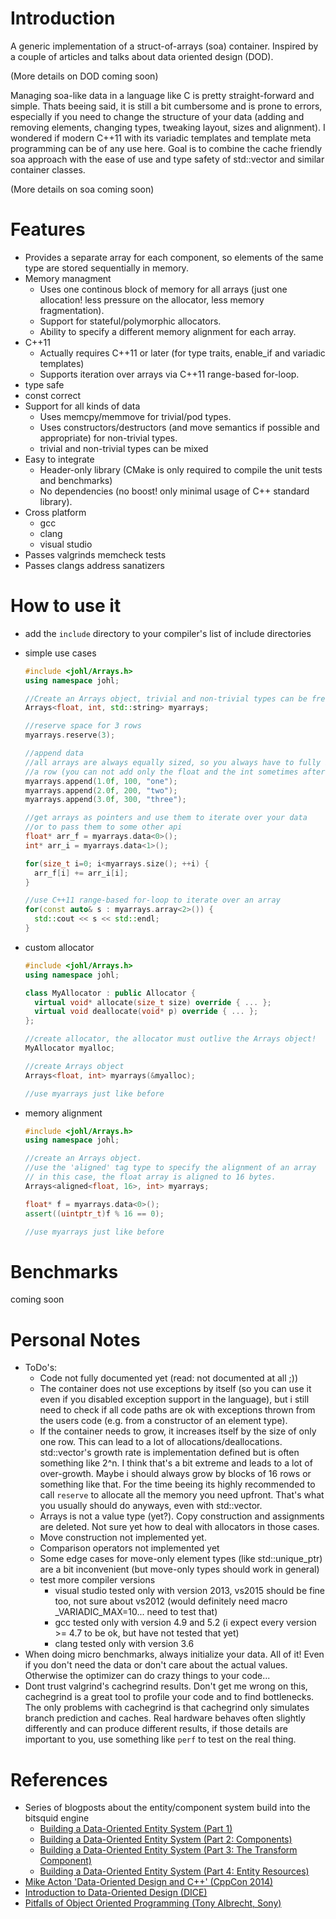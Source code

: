 


Introduction
===============

A generic implementation of a struct-of-arrays (soa) container. Inspired by a couple of articles and talks about data oriented design (DOD).

(More details on DOD coming soon)

Managing soa-like data in a language like C is pretty straight-forward and simple. Thats beeing said, it is still a bit cumbersome and is prone to errors, especially if you need to change the structure of your data (adding and removing elements, changing types, tweaking layout, sizes and alignment). I wondered if modern C++11 with its variadic templates and template meta programming can be of any use here. Goal is to combine the cache friendly soa approach with the ease of use and type safety of std::vector and similar container classes.

(More details on soa coming soon)

Features
===============
 - Provides a separate array for each component, so elements of the same type are stored sequentially in memory.
 - Memory managment
   - Uses one continous block of memory for all arrays (just one allocation! less pressure on the allocator, less memory fragmentation).
   - Support for stateful/polymorphic allocators.
   - Ability to specify a different memory alignment for each array. 
 - C++11
   - Actually requires C++11 or later (for type traits, enable_if and variadic templates)
   - Supports iteration over arrays via C++11 range-based for-loop.
 - type safe
 - const correct
 - Support for all kinds of data
   - Uses memcpy/memmove for trivial/pod types.
   - Uses constructors/destructors (and move semantics if possible and appropriate) for non-trivial types. 
   - trivial and non-trivial types can be mixed
 - Easy to integrate
   - Header-only library (CMake is only required to compile the unit tests and benchmarks)
   - No dependencies (no boost! only minimal usage of C++ standard library).   
 - Cross platform
    - gcc
    - clang
    - visual studio 
 - Passes valgrinds memcheck tests
 - Passes clangs address sanatizers

How to use it
===============

* add the `include` directory to your compiler's list of include directories
* simple use cases
  ```cpp
  #include <johl/Arrays.h>
  using namespace johl;

  //Create an Arrays object, trivial and non-trivial types can be freely mixed
  Arrays<float, int, std::string> myarrays;

  //reserve space for 3 rows 
  myarrays.reserve(3);

  //append data
  //all arrays are always equally sized, so you always have to fully initialize 
  //a row (you can not add only the float and the int sometimes after that).
  myarrays.append(1.0f, 100, "one");
  myarrays.append(2.0f, 200, "two");
  myarrays.append(3.0f, 300, "three");

  //get arrays as pointers and use them to iterate over your data 
  //or to pass them to some other api
  float* arr_f = myarrays.data<0>();
  int* arr_i = myarrays.data<1>();

  for(size_t i=0; i<myarrays.size(); ++i) {
    arr_f[i] += arr_i[i];
  }

  //use C++11 range-based for-loop to iterate over an array
  for(const auto& s : myarrays.array<2>()) {
    std::cout << s << std::endl;
  }
  ```
* custom allocator 
  ```cpp
  #include <johl/Arrays.h>
  using namespace johl;

  class MyAllocator : public Allocator {
    virtual void* allocate(size_t size) override { ... };
    virtual void deallocate(void* p) override { ... };
  };

  //create allocator, the allocator must outlive the Arrays object!
  MyAllocator myalloc;

  //create Arrays object
  Arrays<float, int> myarrays(&myalloc);
  
  //use myarrays just like before  
  ```

* memory alignment 
  ```cpp
  #include <johl/Arrays.h>
  using namespace johl;

  //create an Arrays object.
  //use the 'aligned' tag type to specify the alignment of an array 
  // in this case, the float array is aligned to 16 bytes.
  Arrays<aligned<float, 16>, int> myarrays;
  
  float* f = myarrays.data<0>();
  assert((uintptr_t)f % 16 == 0);

  //use myarrays just like before    
  ```  


Benchmarks
===============

coming soon

Personal Notes
===============

 * ToDo's:
   * Code not fully documented yet (read: not documented at all ;))
   * The container does not use exceptions by itself (so you can use it even if you disabled exception support in the language), but i still need to check if all code paths are ok with exceptions thrown from the users code (e.g. from a constructor of an element type).
   * If the container needs to grow, it increases itself by the size of only one row. This can lead to a lot of allocations/deallocations. std::vector's growth rate is implementation defined but is often something like 2^n. I think that's a bit extreme and leads to a lot of over-growth. Maybe i should always grow by blocks of 16 rows or something like that. For the time beeing its highly recommended to call `reserve` to allocate all the memory you need upfront. That's what you usually should do anyways, even with std::vector.
   * Arrays is not a value type (yet?). Copy construction and assignments are deleted. Not sure yet how to deal with allocators in those cases. 
   * Move construction not implemented yet.
   * Comparison operators not implemented yet
   * Some edge cases for move-only element types (like std::unique_ptr) are a bit inconvenient (but move-only types should work in general)
   * test more compiler versions
     * visual studio tested only with version 2013, vs2015 should be fine too, not sure about vs2012 (would definitely need macro _VARIADIC_MAX=10... need to test that)
     * gcc tested only with version 4.9 and 5.2 (i expect every version >= 4.7 to be ok, but have not tested that yet)
     * clang tested only with version 3.6
 * When doing micro benchmarks, always initialize your data. All of it! Even if you don't need the data or don't care about the actual values. Otherwise the optimizer can do crazy things to your code...
 * Dont trust valgrind's cachegrind results. Don't get me wrong on this, cachegrind is a great tool to profile your code and to find bottlenecks. The only problems with cachegrind is that cachegrind only simulates branch prediction and caches. Real hardware behaves often slightly differently and can produce different results, if those details are important to you, use something like `perf` to test on the real thing.

References
===============
 * Series of blogposts about the entity/component system build into the bitsquid engine
   * [Building a Data-Oriented Entity System (Part 1)](http://bitsquid.blogspot.de/2014/08/building-data-oriented-entity-system.html)
   * [Building a Data-Oriented Entity System (Part 2: Components)](http://bitsquid.blogspot.de/2014/09/building-data-oriented-entity-system.html)
   * [Building a Data-Oriented Entity System (Part 3: The Transform Component)](http://bitsquid.blogspot.de/2014/10/building-data-oriented-entity-system.html)
   * [Building a Data-Oriented Entity System (Part 4: Entity Resources)](http://bitsquid.blogspot.de/2014/10/building-data-oriented-entity-system_10.html)
 * [Mike Acton 'Data-Oriented Design and C++' (CppCon 2014)](https://www.youtube.com/watch?v=rX0ItVEVjHc)
 * [Introduction to Data-Oriented Design (DICE)](http://www.dice.se/wp-content/uploads/2014/12/Introduction_to_Data-Oriented_Design.pdf)
 * [Pitfalls of Object Oriented Programming (Tony Albrecht, Sony)](http://harmful.cat-v.org/software/OO_programming/_pdf/Pitfalls_of_Object_Oriented_Programming_GCAP_09.pdf)